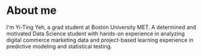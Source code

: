 # About me
I'm Yi-Ting Yeh, a grad student at Boston University MET. A determined and motivated Data Science student with hands-on experience in analyzing digital commerce marketing data and project-based learning experience in predictive modeling and statistical testing.
